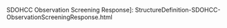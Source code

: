 [Indirect Referral]: functional_use_cases.html#indirectreferral
[Indirect Referral Light]: functional_use_cases.html#indirectreferrallight
[Direct Referral]: functional_use_cases.html#directreferral
[Direct Referral Light]: functional_use_cases.html#directreferrallight
[HL7 Structured Data Capture IG]: http://hl7.org/fhir/uv/sdc/STU3/extraction.html#structuremap-based-extraction
[Bulk Data exchange IG]: http://hl7.org/fhir/uv/bulkdata/
[Survey Instrument Support]: survey_instrument_support.html
[Observations]: {{site.data.fhir.path}}observation.html
[Conditions]: {{site.data.fhir.path}}condition.html
[StructureMap]: {{site.data.fhir.path}}structuremap.html
[FHIR Mapping Language]: {{site.data.fhir.path}}mapping-language.html
[Exchange Workflow]: exchange_workflow.html
[Capability Statements]: artifacts.html#capability-statements
[Data Modeling Framework]: sdoh_clinical_care_background.html#data-modeling-framework

[SDOHCC Task For Referral Management]: StructureDefinition-SDOHCC-TaskForReferralManagement.html
[SDOHCC ServiceRequest]: StructureDefinition-SDOHCC-ServiceRequest.html
[SDOHCC Condition]: StructureDefinition-SDOHCC-Condition.html
[SDOHCC Procedure]: StructureDefinition-SDOHCC-Procedure.html
[SDOHCC Goal]: StructureDefinition-SDOHCC-Goal.html
[SDOHCC Observation Assessment]: StructureDefinition-SDOHCC-ObservationAssessment.html
SDOHCC Observation Screening Response]: StructureDefinition-SDOHCC-ObservationScreeningResponse.html
